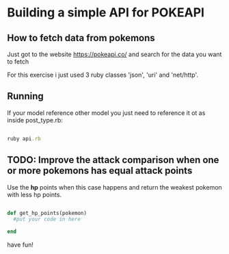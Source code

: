 # Building a simple API for POKEAPI

## How to fetch data from pokemons

Just got to the website https://pokeapi.co/ and search for the data you want to fetch

For this exercise i just used 3 ruby classes 'json', 'uri' and 'net/http'.


## Running


 If your model reference other model you just need to reference it ot as inside post_type.rb:

```#api.rb

ruby api.rb
  ```


## TODO: Improve the attack comparison when one or more pokemons has equal attack points

Use the <b>hp</b> points when this case happens and return the weakest pokemon with less hp points.
```#apit.rb

def get_hp_points(pokemon)
  #put your code in here

end
```
have fun!
